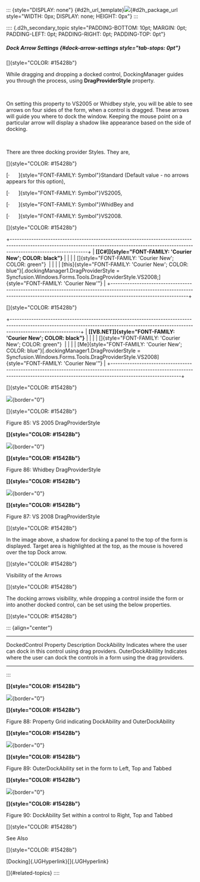 ::: {style="DISPLAY: none"}
[](ms-xhelp:///?Id=d2h_url_template){#d2h_url_template}![](!package_url!){#d2h_package_url style="WIDTH: 0px; DISPLAY: none; HEIGHT: 0px"}
:::

:::: {.d2h_secondary_topic style="PADDING-BOTTOM: 10pt; MARGIN: 0pt; PADDING-LEFT: 0pt; PADDING-RIGHT: 0pt; PADDING-TOP: 0pt"}
##### Dock Arrow Settings {#dock-arrow-settings style="tab-stops: 0pt"}

[]{style="COLOR: #15428b"} 

While dragging and dropping a docked control, DockingManager guides you through the process, using **DragProviderStyle** property.

 

On setting this property to VS2005 or Whidbey style, you will be able to see arrows on four sides of the form, when a control is dragged. These arrows will guide you where to dock the window. Keeping the mouse point on a particular arrow will display a shadow like appearance based on the side of docking.

 

There are three docking provider Styles. They are,

[]{style="COLOR: #15428b"} 

[·      ]{style="FONT-FAMILY: Symbol"}Standard (Default value - no arrows appears for this option),

[·      ]{style="FONT-FAMILY: Symbol"}VS2005,

[·      ]{style="FONT-FAMILY: Symbol"}WhidBey and

[·      ]{style="FONT-FAMILY: Symbol"}VS2008.

[]{style="COLOR: #15428b"} 

+--------------------------------------------------------------------------------------------------------------------------------------------------------------------------------------------+
| **[\[C#\]]{style="FONT-FAMILY: 'Courier New'; COLOR: black"}**                                                                                                                             |
|                                                                                                                                                                                            |
| []{style="FONT-FAMILY: 'Courier New'; COLOR: green"}                                                                                                                                       |
|                                                                                                                                                                                            |
| [this]{style="FONT-FAMILY: 'Courier New'; COLOR: blue"}[.dockingManager1.DragProviderStyle = Syncfusion.Windows.Forms.Tools.DragProviderStyle.VS2008;]{style="FONT-FAMILY: 'Courier New'"} |
+--------------------------------------------------------------------------------------------------------------------------------------------------------------------------------------------+

[]{style="COLOR: #15428b"} 

+-----------------------------------------------------------------------------------------------------------------------------------------------------------------------------------------+
| **[\[VB.NET\]]{style="FONT-FAMILY: 'Courier New'; COLOR: black"}**                                                                                                                      |
|                                                                                                                                                                                         |
| []{style="FONT-FAMILY: 'Courier New'; COLOR: green"}                                                                                                                                    |
|                                                                                                                                                                                         |
| [Me]{style="FONT-FAMILY: 'Courier New'; COLOR: blue"}[.dockingManager1.DragProviderStyle = Syncfusion.Windows.Forms.Tools.DragProviderStyle.VS2008]{style="FONT-FAMILY: 'Courier New'"} |
+-----------------------------------------------------------------------------------------------------------------------------------------------------------------------------------------+

[]{style="COLOR: #15428b"} 

![](ImagesExt/image76_85.jpg){border="0"}

[]{style="COLOR: #15428b"} 

Figure 85: VS 2005 DragProviderStyle

**[]{style="COLOR: #15428b"}** 

![](ImagesExt/image76_86.jpg){border="0"}

**[]{style="COLOR: #15428b"}** 

Figure 86: Whidbey DragProviderStyle

**[]{style="COLOR: #15428b"}** 

![](ImagesExt/image76_87.jpg){border="0"}

**[]{style="COLOR: #15428b"}** 

Figure 87: VS 2008 DragProviderStyle

[]{style="COLOR: #15428b"} 

In the image above, a shadow for docking a panel to the top of the form is displayed. Target area is highlighted at the top, as the mouse is hovered over the top Dock arrow.

[]{style="COLOR: #15428b"} 

Visibility of the Arrows

[]{style="COLOR: #15428b"} 

The docking arrows visibility, while dropping a control inside the form or into another docked control, can be set using the below properties.

[]{style="COLOR: #15428b"} 

::: {align="center"}
  ------------------------ ------------------------------------------------------------------------------------
  DockedControl Property   Description
  DockAbility              Indicates where the user can dock in this control using drag providers.
  OuterDockAbilility       Indicates where the user can dock the controls in a form using the drag providers.
  ------------------------ ------------------------------------------------------------------------------------
:::

**[]{style="COLOR: #15428b"}** 

![](ImagesExt/image76_88.jpg){border="0"}

**[]{style="COLOR: #15428b"}** 

Figure 88: Property Grid indicating DockAbility and OuterDockAbility

**[]{style="COLOR: #15428b"}** 

![](ImagesExt/image76_89.jpg){border="0"}

**[]{style="COLOR: #15428b"}** 

Figure 89: OuterDockAbility set in the form to Left, Top and Tabbed

**[]{style="COLOR: #15428b"}** 

![](ImagesExt/image76_90.jpg){border="0"}

**[]{style="COLOR: #15428b"}** 

Figure 90: DockAbility Set within a control to Right, Top and Tabbed

[]{style="COLOR: #15428b"} 

See Also

[]{style="COLOR: #15428b"} 

[Docking]{.UGHyperlink}[]{.UGHyperlink}

[]{#related-topics}
::::
